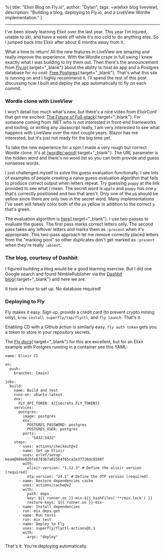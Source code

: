 %{
title: "Elixir Blog on Fly.io",
author: "Dylan",
tags: ~w(elixir blog liveview),
description: "Building a blog, deploying to Fly.io, and a LiveView Wordle implementation."
}

---

I've been slowly learning Elixir over the last year. This year I'm injured, unable to ski, and have a week off while it's too cold to do anything else. So I jumped back into Elixir after about 6 months away from it.

What a time to return! All the new features in LiveView are amazing and really improve the experience. With the Wordle craze in full swing I knew exactly what I was building to try them out. Then there's the announcement from [Fly.io](https://fly.io){:target="\_blank"} about the ability to host an app and a Postgres database for no cost: [Free Postgres](https://fly.io/blog/free-postgres/){:target="\_blank"}. That's what this site is running on and I highly recommend it. I'll spend the rest of this post discussing how I built and deploy the app automatically to fly on each commit.

### Wordle clone with LiveView

I won't detail too much what's new, but there's a nice video from ElixirConf that got me excited: [The Future of Full-stack](https://www.youtube.com/watch?v=Of1phFsC4ZI){:target="\_blank"}. For someone coming from .NET who is not interested in front-end frameworks and tooling, or writing any Javascript really, I am very interested to see what happens with LiveView over the next couple years. Blazor has me interested, but it's just not ready for the big time yet.

To take the new experience for a spin I made a very rough but correct Wordle clone. It's at [/wordle/:word](/wordle/apple){:target="\_blank"}. The URL parameter is the hidden word and there's no word list so you can both provide and guess nonsense words.

I just challenged myself to solve the guess evaluation functionally. I see lots of examples of people creating a naive guess evaluation algorithm that fails to produce correct output when letters repeat. Try guessing `poppy` at the link provided to see what I mean. The secret word is `apple` and `poppy` has one `p` that's correctly positioned and two that aren't. Only one of the `p`s should be yellow since there are only two in the secret word. Many implementations I've seen will falsely color both of the `p`s yellow in addition to the correct `p` that's green.

The evaluation algorithm is [here](https://github.com/dmmusil/elixir/blob/main/lib/arcade/wordle/wordle.ex){:target="\_blank"}. I use two passes to evaluate the guess. The first pass marks correct letters only. The second pass takes any leftover letters and marks them as `:present` when it's appropriate. This two-pass approach let me remove correctly placed letters from the "marking pool" so other duplicates don't get marked as `:present` when they're really `:absent`.

### The blog, courtesy of Dashbit

I figured building a blog would be a good learning exercise. But I did one Google search and found NimblePublisher via the [Dashbit blog](https://dashbit.co/blog/welcome-to-our-blog-how-it-was-made){:target="\_blank"} and here we are.

It took an hour to set up. No database required!

### Deploying to Fly

Fly makes it easy. Sign up, provide a credit card (to prevent crypto mining only), `brew install superfly/tap/flyctl`, and `fly launch`. That's it.

Enabling CD with a Github action is similarly easy. `fly auth token` gets you a token to store in your repository secrets.

The [Fly docs](https://fly.io/docs/app-guides/continuous-deployment-with-github-actions/#speed-run-your-way-to-continuous-deployment){:target="\_blank"} for this are excellent, but for an Elixir example with Postgres running in a container see this YAML:

```
name: Elixir CI

on:
  push:
    branches: [main]

jobs:
  build:
    name: Build and test
    runs-on: ubuntu-latest
    env:
      FLY_API_TOKEN: ${{secrets.FLY_TOKEN}}
    services:
      postgres:
        image: postgres
        env:
          POSTGRES_PASSWORD: postgres
          POSTGRES_USER: postgres
        ports:
          - "5432:5432"
    steps:
      - uses: actions/checkout@v2
      - name: Set up Elixir
        uses: erlef/setup-beam@988e02bfe678367a02564f65ca2e37726dc0268f
        with:
          elixir-version: "1.12.3" # Define the elixir version [required]
          otp-version: "24.1" # Define the OTP version [required]
      - name: Restore dependencies cache
        uses: actions/cache@v2
        with:
          path: deps
          key: ${{ runner.os }}-mix-${{ hashFiles('**/mix.lock') }}
          restore-keys: ${{ runner.os }}-mix-
      - name: Install dependencies
        run: mix deps.get
      - name: Run tests
        run: mix test
      - name: Deploy to Fly
        uses: superfly/flyctl-actions@1.1
        with:
          args: "deploy"
```

That's it. You're deploying automatically.
